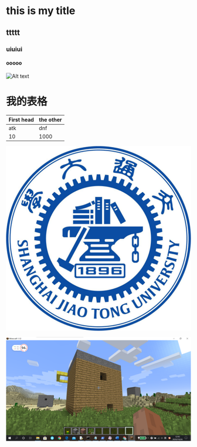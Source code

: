 #  this is my title
## ttttt
### uiuiui
#### ooooo
![Alt text](https://github.com/shiep18/EIS2020/raw/master/markdowncheatsheet.JPG)

# 我的表格
|First head | the other |
| --------  | -------   |
| atk       | dnf       |
| 10        | 1000      |

![Alt text](https://github.com/ophwsjtu18/ohw20f/blob/main/glc/2.jpg)

![Alt text](https://github.com/ophwsjtu18/ohw20f/blob/main/glc/QQ%E5%9B%BE%E7%89%8720201026124355.png?raw=true)
